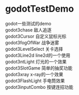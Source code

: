 # godotTestDemo
godot一些测试的demo  
godot3chase   敌人追逐  
godot3Cursor  自定义鼠标光标  
godot3fogOfWar 战争迷雾  
godot3LevelSelect 关卡选择  
godot3Line2d line2d的一个使用  
godot3ntLight  灯光的一个效果  
godot3SlotGame 简单的抽奖功能  
godot3xray  x-ray的一个效果  
godot3FlashLight 手电筒效果  
godot3inputCombo 按键连招功能  
